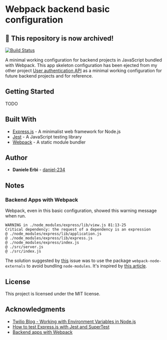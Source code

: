 # Webpack backend basic configuration


## :red_circle: This repository is now archived!

[![Build Status](https://travis-ci.com/daniel-234/webpack-backend-basic-configuration.svg?branch=master)](https://travis-ci.com/daniel-234/webpack-backend-basic-configuration)

A minimal working configuration for backend projects in JavaScript bundled with Webpack.
This app skeleton configuration has been ejected from my other project [User authentication API](https://github.com/daniel-234/user-authentication-api) as a minimal working configuration for future backend projects and for reference. 

## Getting Started

TODO

## Built With

- [Express.js](https://expressjs.com/) - A minimalist web framework for Node.js
- [Jest](https://jestjs.io/en/) - A JavaScript testing library
- [Webpack](https://webpack.js.org/) - A static module bundler

## Author

- **Daniele Erbì** - [daniel-234](https://github.com/daniel-234)

## Notes

### Backend Apps with Webpack
Webpack, even in this basic configuration, showed this warning message when run.
```
WARNING in ./node_modules/express/lib/view.js 81:13-25
Critical dependency: the request of a dependency is an expression
@ ./node_modules/express/lib/application.js
@ ./node_modules/express/lib/express.js
@ ./node_modules/express/index.js
@ ./src/server.js
@ ./src/index.js
```
The solution suggested by [this](https://github.com/webpack/webpack/issues/196) issue was to use the package `webpack-node-externals` to avoid bundling `node-modules`. 
It's inspired by [this article](https://jlongster.com/Backend-Apps-with-Webpack--Part-I).

## License

This project is licensed under the MIT license.

## Acknowledgments

- [Twilio Blog - Working with Environment Variables in Node.js](https://www.twilio.com/blog/2017/08/working-with-environment-variables-in-node-js.html)
- [How to test Express.js with Jest and SuperTest](http://www.albertgao.xyz/2017/05/24/how-to-test-expressjs-with-jest-and-supertest/)
- [Backend apps with Webpack](https://jlongster.com/Backend-Apps-with-Webpack--Part-I)
